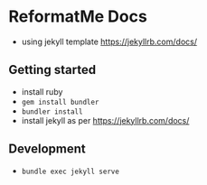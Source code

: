 # ReformatMe Docs

* using jekyll template https://jekyllrb.com/docs/

## Getting started

* install ruby
* `gem install bundler`
* `bundler install`
* install jekyll as per https://jekyllrb.com/docs/

## Development

* `bundle exec jekyll serve`